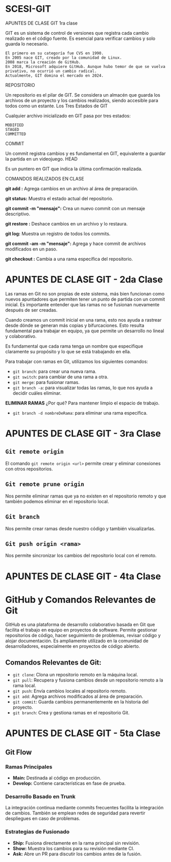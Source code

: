 # SCESI-GIT
APUNTES DE CLASE 
GIT  1ra clase
 

GIT es un sistema de control de versiones que registra cada cambio realizado en el código fuente. Es esencial para verificar cambios y solo guarda lo necesario.

    El primero en su categoría fue CVS en 1990.
    En 2005 nace GIT, creado por la comunidad de Linux.
    2008 marca la creación de GitHub.
    En 2018, Microsoft adquiere GitHub. Aunque hubo temor de que se vuelva privativo, no ocurrió un cambio radical.
    Actualmente, GIT domina el mercado en 2024.

REPOSITORIO

Un repositorio es el pilar de GIT. Se considera un almacén que guarda los archivos de un proyecto y los cambios realizados, siendo accesible para todos como un estante.
Los Tres Estados de GIT

Cualquier archivo inicializado en GIT pasa por tres estados:

    MODIFIED
    STAGED
    COMMITTED

COMMIT

Un commit registra cambios y es fundamental en GIT, equivalente a guardar la partida en un videojuego.
HEAD

Es un puntero en GIT que indica la última confirmación realizada.

COMANDOS REALIZADOS EN CLASE


**git add <archivo>:** Agrega cambios en un archivo al área de preparación.

**git status:** Muestra el estado actual del repositorio.

**git commit -m "mensaje":** Crea un nuevo commit con un mensaje descriptivo.

**git restore <archivo>:** Deshace cambios en un archivo y lo restaura.

**git log:** Muestra un registro de todos los commits.

**git commit -am -m "mensaje":** Agrega y hace commit de archivos modificados en un paso.

**git checkout <rama>:** Cambia a una rama específica del repositorio.

# **APUNTES DE CLASE GIT - 2da Clase**

Las ramas en Git no son propias de este sistema, más bien funcionan como nuevos apuntadores que permiten tener un punto de partida con un commit inicial. Es importante entender que las ramas no se fusionan nuevamente después de ser creadas.

Cuando creamos un commit inicial en una rama, esto nos ayuda a rastrear desde dónde se generan más copias y bifurcaciones. Esto resulta fundamental para trabajar en equipo, ya que permite un desarrollo no lineal y colaborativo.

Es fundamental que cada rama tenga un nombre que especifique claramente su propósito y lo que se está trabajando en ella.

Para trabajar con ramas en Git, utilizamos los siguientes comandos:
- `git branch`: para crear una nueva rama.
- `git switch`: para cambiar de una rama a otra.
- `git merge`: para fusionar ramas.
- `git branch -a`: para visualizar todas las ramas, lo que nos ayuda a decidir cuáles eliminar.

**ELIMINAR RAMAS**
¿Por qué? Para mantener limpio el espacio de trabajo.
- `git branch -d nombreDeRama`: para eliminar una rama específica.

# **APUNTES DE CLASE GIT - 3ra Clase**

## `Git remote origin`
El comando `git remote origin <url>` permite crear y eliminar conexiones con otros repositorios.

## `Git remote prune origin`
Nos permite eliminar ramas que ya no existen en el repositorio remoto y que también podemos eliminar en el repositorio local.

## `Git branch`
Nos permite crear ramas desde nuestro código y también visualizarlas.

## `Git push origin <rama>`
Nos permite sincronizar los cambios del repositorio local con el remoto.


# **APUNTES DE CLASE GIT - 4ta Clase**

# GitHub y Comandos Relevantes de Git

GitHub es una plataforma de desarrollo colaborativo basada en Git que facilita el trabajo en equipo en proyectos de software. Permite gestionar repositorios de código, hacer seguimiento de problemas, revisar código y alojar documentación. Es ampliamente utilizado en la comunidad de desarrolladores, especialmente en proyectos de código abierto.

## Comandos Relevantes de Git:

- `git clone`: Clona un repositorio remoto en la máquina local.
- `git pull`: Recupera y fusiona cambios desde un repositorio remoto a la rama local.
- `git push`: Envía cambios locales al repositorio remoto.
- `git add`: Agrega archivos modificados al área de preparación.
- `git commit`: Guarda cambios permanentemente en la historia del proyecto.
- `git branch`: Crea y gestiona ramas en el repositorio Git.


# APUNTES DE CLASE GIT - 5ta Clase

## Git Flow

### Ramas Principales

- **Main:** Destinada al código en producción.
- **Develop:** Contiene características en fase de prueba.

### Desarrollo Basado en Trunk

La integración continua mediante commits frecuentes facilita la integración de cambios. También se emplean redes de seguridad para revertir despliegues en caso de problemas.

### Estrategias de Fusionado

- **Ship:** Fusiona directamente en la rama principal sin revisión.
- **Show:** Muestra los cambios para su revisión mediante CI.
- **Ask:** Abre un PR para discutir los cambios antes de la fusión.








